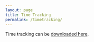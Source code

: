 ```yaml
---
layout: page
title: Time Tracking
permalink: /timetracking/
---
```

Time tracking can be [downloaded here]({{site.url}}/assets/time_tracking.csv).


